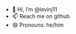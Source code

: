 - 👋 Hi, I’m @levinj11
- 📫 Reach me on github
- 😄 Pronouns: he/him

<!---
levinj11/levinj11 is a ✨ special ✨ repository because its `README.md` (this file) appears on your GitHub profile.
You can click the Preview link to take a look at your changes.
--->
